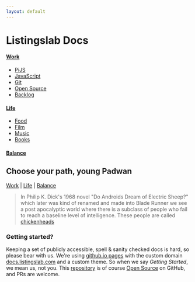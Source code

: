 ```yaml
---
layout: default
---
```


# Listingslab Docs

<div class="third-wide">
    <h4><a href="docs/work">Work</a></h4>
    <ul>
        <li><a href="docs/work/pijs">PiJS</a></li>
        <li><a href="docs/work/javascript">JavaScript</a></li>
        <li><a href="docs/work/git">Git</a></li>
        <li><a href="docs/work/open-source">Open Source</a></li>
        <li><a href="docs/work/backlog">Backlog</a></li>
    </ul>
</div>

<div class="third-wide">
    <h4><a href="docs/life">Life</a></h4>
    <ul>
        <li><a href="docs/life/food">Food</a></li>
        <li><a href="docs/life/film">Film</a></li>
        <li><a href="docs/life/film">Music</a></li>
        <li><a href="docs/life/books">Books</a></li>
    </ul>

</div>

<div class="third-wide">
    <h4><a href="docs/balance">Balance</a></h4>
</div>

<div style="clear: both;"></div>

## Choose your path, young Padwan

[Work](docs/work) | [Life](docs/life) | [Balance](docs/balance)

> In Philip K. Dick's 1968 novel "Do Androids Dream of Electric Sheep?" which later was kind of renamed and made into Blade Runner we see a post apocalyptic world where there is a subclass of people who fail to reach a baseline level of intelligence. These people are called [chickenheads](docs/balance/chickenheads)

### Getting started?

Keeping a set of publicly accessible, spell & sanity checked docs is hard, so please bear with us. We're using [github.io pages](https://pages.github.com) with the custom domain [docs.listingslab.com](https://docs.listingslab.com) and a custom theme. So when we say _Getting Started_, we mean us, not you. This [repository](https://github.com/listingslab-software/docs) is of course [Open Source](docs/tech/open-source) on GitHub, and PRs are welcome.
